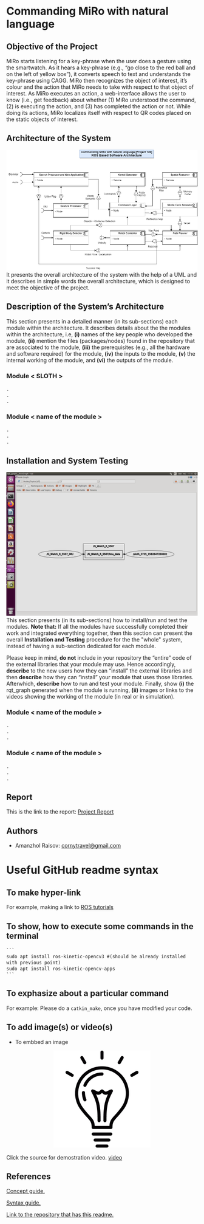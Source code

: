 ﻿# Commanding MiRo with natural language
## Objective of the Project
MiRo starts listening for a key-phrase when the user does a gesture using
the smartwatch. As it hears a key-phrase (e.g., “go close to the red ball and
on the left of yellow box”), it converts speech to text and understands the
key-phrase using CAGG. MiRo then recognizes the object of interest, it’s
colour and the action that MiRo needs to take with respect to that object of
interest.
As MiRo executes an action, a web-interface allows the user to know (i.e.,
get feedback) about whether (1) MiRo understood the command, (2) is
executing the action, and (3) has completed the action or not. While doing
its actions, MiRo localizes itself with respect to QR codes placed on the
static objects of interest.

## Architecture of the System

![alt text](https://github.com/robotmiro1/Commanding-MiRo-with-natural-language/blob/sloth_gesture/images/architecture.png)
It presents the overall architecture of the system with the help of a UML and it describes in simple words the overall architecture, which is designed to meet the objective of the project.

## Description of the System’s Architecture
This section presents in a detailed manner (in its sub-sections) each module within the architecture.
It describes details about the the modules within the architecture, i.e, **(i)** names of the key people who developed the module, **(ii)** mention the files (packages/nodes) found in the repository that are associated to the module, **(iii)** the prerequisites (e.g., all the hardware and software required) for the module, **(iv)** the inputs to the module, **(v)** the internal working of the module, and **(vi)** the outputs of the module.

### Module < SLOTH >
	.
	.
	.
	
### Module < name of the module >
	.
	.
	.
	
## Installation and System Testing
![alt text](https://github.com/robotmiro1/Commanding-MiRo-with-natural-language/blob/sloth_gesture/images/Screenshot%20from%202020-02-25%2017-18-31.png)
This section presents (in its sub-sections) how to install/run and test the modules. **Note that:** If all the modules have successfully completed their work and integrated everything together, then this section can present the overall **Installation and Testing** procedure for the the "whole" system, instead of having a sub-section dedicated for each module. 

Please keep in mind, **do not** include in your repository the “entire” code of the external libraries that your module may use. Hence accordingly, **describe** to the new users how they can “install” the external libraries and then **describe** how they can “install” your module that uses those libraries. Afterwhich, **describe** how to run and test your module. Finally, show **(i)** the rqt_graph generated when the module is running, **(ii)** images or links to the videos showing the working of the module (in real or in simulation).

### Module < name of the module >
	.
	.
	.
	
### Module < name of the module >
	.
	.
	.
	
## Report

This is the link to the report: [Project Report](https://github.com/robotmiro1/Commanding-MiRo-with-natural-language/blob/sloth_gesture/Report%20-%20Commanding%20MiRo%20with%20natural%20language%20%5BProject%2012b%5D.docx)

## Authors
* Amanzhol Raisov: cornytravel@gmail.com

# Useful GitHub readme syntax

## To make hyper-link

For example, making a link to [ROS tutorials](http://wiki.ros.org/ROS/Tutorials)

## To show, how to execute some commands in the terminal

    ```
    sudo apt install ros-kinetic-opencv3 #(should be already installed with previous point)
    sudo apt install ros-kinetic-opencv-apps
    ```

## To exphasize about a particular command

For example: Please do a ```catkin_make```, once you have modified your code. 

## To add image(s) or video(s)

* To embbed an image

<p align="center"> 
<img src="https://github.com/yushakareem/test-delete/blob/master/light-bulb-2-256.gif">
</p>

Click the source for demostration video. [video](https://youtu.be/3E2BOBpMcWM)

## References

[Concept guide.](https://guides.github.com/features/wikis/)

[Syntax guide.](https://help.github.com/en/articles/basic-writing-and-formatting-syntax)

[Link to the repository that has this readme.](https://github.com/EmaroLab/GitHub_Readme_Template)
